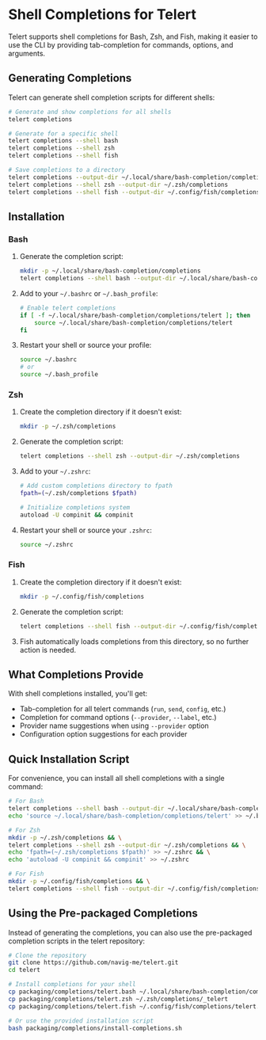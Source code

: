 # Shell Completions for Telert

Telert supports shell completions for Bash, Zsh, and Fish, making it easier to use the CLI by providing tab-completion for commands, options, and arguments.

## Generating Completions

Telert can generate shell completion scripts for different shells:

```bash
# Generate and show completions for all shells
telert completions

# Generate for a specific shell
telert completions --shell bash
telert completions --shell zsh
telert completions --shell fish

# Save completions to a directory
telert completions --output-dir ~/.local/share/bash-completion/completions
telert completions --shell zsh --output-dir ~/.zsh/completions
telert completions --shell fish --output-dir ~/.config/fish/completions
```

## Installation

### Bash

1. Generate the completion script:

   ```bash
   mkdir -p ~/.local/share/bash-completion/completions
   telert completions --shell bash --output-dir ~/.local/share/bash-completion/completions
   ```

2. Add to your `~/.bashrc` or `~/.bash_profile`:

   ```bash
   # Enable telert completions
   if [ -f ~/.local/share/bash-completion/completions/telert ]; then
       source ~/.local/share/bash-completion/completions/telert
   fi
   ```

3. Restart your shell or source your profile:

   ```bash
   source ~/.bashrc
   # or
   source ~/.bash_profile
   ```

### Zsh

1. Create the completion directory if it doesn't exist:

   ```bash
   mkdir -p ~/.zsh/completions
   ```

2. Generate the completion script:

   ```bash
   telert completions --shell zsh --output-dir ~/.zsh/completions
   ```

3. Add to your `~/.zshrc`:

   ```bash
   # Add custom completions directory to fpath
   fpath=(~/.zsh/completions $fpath)
   
   # Initialize completions system
   autoload -U compinit && compinit
   ```

4. Restart your shell or source your `.zshrc`:

   ```bash
   source ~/.zshrc
   ```

### Fish

1. Create the completion directory if it doesn't exist:

   ```bash
   mkdir -p ~/.config/fish/completions
   ```

2. Generate the completion script:

   ```bash
   telert completions --shell fish --output-dir ~/.config/fish/completions
   ```

3. Fish automatically loads completions from this directory, so no further action is needed.

## What Completions Provide

With shell completions installed, you'll get:

- Tab-completion for all telert commands (`run`, `send`, `config`, etc.)
- Completion for command options (`--provider`, `--label`, etc.)
- Provider name suggestions when using `--provider` option
- Configuration option suggestions for each provider

## Quick Installation Script

For convenience, you can install all shell completions with a single command:

```bash
# For Bash
telert completions --shell bash --output-dir ~/.local/share/bash-completion/completions && \
echo 'source ~/.local/share/bash-completion/completions/telert' >> ~/.bashrc

# For Zsh
mkdir -p ~/.zsh/completions && \
telert completions --shell zsh --output-dir ~/.zsh/completions && \
echo 'fpath=(~/.zsh/completions $fpath)' >> ~/.zshrc && \
echo 'autoload -U compinit && compinit' >> ~/.zshrc

# For Fish
mkdir -p ~/.config/fish/completions && \
telert completions --shell fish --output-dir ~/.config/fish/completions
```

## Using the Pre-packaged Completions

Instead of generating the completions, you can also use the pre-packaged completion scripts in the telert repository:

```bash
# Clone the repository
git clone https://github.com/navig-me/telert.git
cd telert

# Install completions for your shell
cp packaging/completions/telert.bash ~/.local/share/bash-completion/completions/telert
cp packaging/completions/telert.zsh ~/.zsh/completions/_telert
cp packaging/completions/telert.fish ~/.config/fish/completions/telert.fish

# Or use the provided installation script
bash packaging/completions/install-completions.sh
```